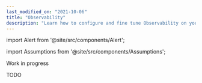 ```yaml
---
last_modified_on: "2021-10-06"
title: "Observability"
description: "Learn how to configure and fine tune Observability on your infrastructure with Qovery"
---
```


import Alert from '@site/src/components/Alert';

import Assumptions from '@site/src/components/Assumptions';

<Alert type="warning">

Work in progress

</Alert>

TODO



